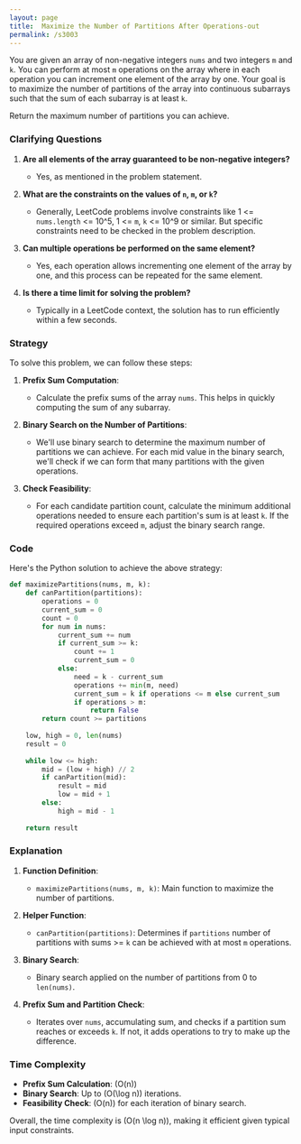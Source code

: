 ```yaml
---
layout: page
title:  Maximize the Number of Partitions After Operations-out
permalink: /s3003
---
```


You are given an array of non-negative integers `nums` and two integers `m` and `k`. You can perform at most `m` operations on the array where in each operation you can increment one element of the array by one. Your goal is to maximize the number of partitions of the array into continuous subarrays such that the sum of each subarray is at least `k`.

Return the maximum number of partitions you can achieve.

### Clarifying Questions

1. **Are all elements of the array guaranteed to be non-negative integers?**
    - Yes, as mentioned in the problem statement.

2. **What are the constraints on the values of `n`, `m`, or `k`?**
    - Generally, LeetCode problems involve constraints like 1 <= `nums.length` <= 10^5, 1 <= `m`, `k` <= 10^9 or similar. But specific constraints need to be checked in the problem description.

3. **Can multiple operations be performed on the same element?**
    - Yes, each operation allows incrementing one element of the array by one, and this process can be repeated for the same element.

4. **Is there a time limit for solving the problem?**
    - Typically in a LeetCode context, the solution has to run efficiently within a few seconds.

### Strategy

To solve this problem, we can follow these steps:

1. **Prefix Sum Computation**:
    - Calculate the prefix sums of the array `nums`. This helps in quickly computing the sum of any subarray.

2. **Binary Search on the Number of Partitions**:
    - We'll use binary search to determine the maximum number of partitions we can achieve. For each mid value in the binary search, we'll check if we can form that many partitions with the given operations.

3. **Check Feasibility**:
    - For each candidate partition count, calculate the minimum additional operations needed to ensure each partition's sum is at least `k`. If the required operations exceed `m`, adjust the binary search range.

### Code

Here's the Python solution to achieve the above strategy:

```python
def maximizePartitions(nums, m, k):
    def canPartition(partitions):
        operations = 0
        current_sum = 0
        count = 0
        for num in nums:
            current_sum += num
            if current_sum >= k:
                count += 1
                current_sum = 0
            else:
                need = k - current_sum
                operations += min(m, need)
                current_sum = k if operations <= m else current_sum
                if operations > m:
                    return False
        return count >= partitions
    
    low, high = 0, len(nums)
    result = 0
    
    while low <= high:
        mid = (low + high) // 2
        if canPartition(mid):
            result = mid
            low = mid + 1
        else:
            high = mid - 1
    
    return result
```

### Explanation

1. **Function Definition**:
    - `maximizePartitions(nums, m, k)`: Main function to maximize the number of partitions.
    
2. **Helper Function**:
    - `canPartition(partitions)`: Determines if `partitions` number of partitions with sums >= `k` can be achieved with at most `m` operations.
    
3. **Binary Search**:
    - Binary search applied on the number of partitions from 0 to `len(nums)`.

4. **Prefix Sum and Partition Check**:
    - Iterates over `nums`, accumulating sum, and checks if a partition sum reaches or exceeds `k`. If not, it adds operations to try to make up the difference.

### Time Complexity

- **Prefix Sum Calculation**: \(O(n)\)
- **Binary Search**: Up to \(O(\log n)\) iterations.
- **Feasibility Check**: \(O(n)\) for each iteration of binary search.

Overall, the time complexity is \(O(n \log n)\), making it efficient given typical input constraints.